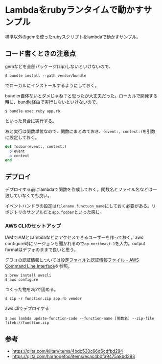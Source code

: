 # Lambdaをrubyランタイムで動かすサンプル

標準以外のgemを使ったrubyスクリプトをlambdaで動かすサンプル。

## コード書くときの注意点

gemなどを全部パッケージ(zip)しないといけないので、

```
$ bundle install --path vendor/bundle
```

でローカルにインストールするようにしておく。

bundler自体ないとダメじゃね？と思ったが大丈夫だった。ローカルで開発する時に、bundle経由で実行しないといけないので、

```
$ bundle exec ruby app.rb
```

といった具合に実行する。

あと実行は関数単位なので、関数にまとめておき、`(event:, context:)`を引数に設定しておく。

```ruby
def foobar(event:, context:)
  p event
  p context
end
```

## デプロイ

デプロイする前にlambdaで関数を作成しておく。関数名とファイル名などは一致していなくても良い。

イベントハンドラの設定は`filename.functuon_name`にしておく必要がある。リポジトリのサンプルだと`app.foobar`といった感じ。

### AWS CLIのセットアップ

IAMでIAMとLambdaなどにアクセスできるユーザーを作っておく。aws configure時にリージョンも聞かれるので`ap-northeast-1`を入力。output formatはデフォのままで良いと思う。

デフォの認証情報については[設定ファイルと認証情報ファイル - AWS Command Line Interface](https://docs.aws.amazon.com/ja_jp/cli/latest/userguide/cli-configure-files.html)を参照。

```
$ brew install awscli
$ aws configure
```

つくった物をzipで固める。

```
$ zip -r function.zip app.rb vendor
```

aws cliでデプロイする

```
$ aws lambda update-function-code --function-name [関数名] --zip-file fileb://function.zip
```

## 参考

- https://qiita.com/kiitan/items/4bdc530c66d6cdfbd294
- https://qiita.com/harhogefoo/items/ecac4b0fa9475a8bd393
